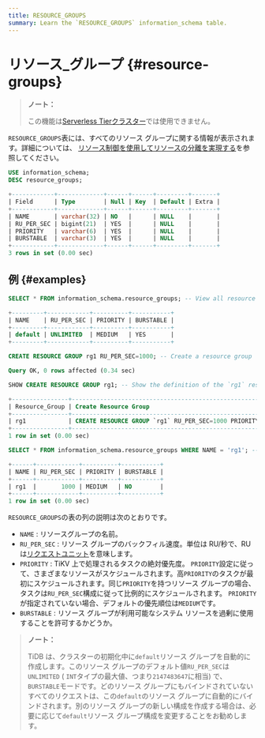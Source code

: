 ```yaml
---
title: RESOURCE_GROUPS
summary: Learn the `RESOURCE_GROUPS` information_schema table.
---
```


# リソース_グループ {#resource-groups}

<CustomContent platform="tidb-cloud">

> **ノート：**
>
> この機能は[<a href="/tidb-cloud/select-cluster-tier.md#serverless-tier-beta">Serverless Tierクラスター</a>](/tidb-cloud/select-cluster-tier.md#serverless-tier-beta)では使用できません。

</CustomContent>

`RESOURCE_GROUPS`表には、すべてのリソース グループに関する情報が表示されます。詳細については、 [<a href="/tidb-resource-control.md">リソース制御を使用してリソースの分離を実現する</a>](/tidb-resource-control.md)を参照してください。

```sql
USE information_schema;
DESC resource_groups;
```

```sql
+------------+-------------+------+------+---------+-------+
| Field      | Type        | Null | Key  | Default | Extra |
+------------+-------------+------+------+---------+-------+
| NAME       | varchar(32) | NO   |      | NULL    |       |
| RU_PER_SEC | bigint(21)  | YES  |      | NULL    |       |
| PRIORITY   | varchar(6)  | YES  |      | NULL    |       |
| BURSTABLE  | varchar(3)  | YES  |      | NULL    |       |
+------------+-------------+------+------+---------+-------+
3 rows in set (0.00 sec)
```

## 例 {#examples}

```sql
SELECT * FROM information_schema.resource_groups; -- View all resource groups. TiDB has a `default` resource group.
```

```sql
+---------+------------+----------+-----------+
| NAME    | RU_PER_SEC | PRIORITY | BURSTABLE |
+---------+------------+----------+-----------+
| default | UNLIMITED  | MEDIUM   | YES       |
+---------+------------+----------+-----------+
```

```sql
CREATE RESOURCE GROUP rg1 RU_PER_SEC=1000; -- Create a resource group `rg1`
```

```sql
Query OK, 0 rows affected (0.34 sec)
```

```sql
SHOW CREATE RESOURCE GROUP rg1; -- Show the definition of the `rg1` resource group
```

```sql
+----------------+---------------------------------------------------------------+
| Resource_Group | Create Resource Group                                         |
+----------------+---------------------------------------------------------------+
| rg1            | CREATE RESOURCE GROUP `rg1` RU_PER_SEC=1000 PRIORITY="MEDIUM" |
+----------------+---------------------------------------------------------------+
1 row in set (0.00 sec)
```

```sql
SELECT * FROM information_schema.resource_groups WHERE NAME = 'rg1'; -- View the resource groups `rg1`
```

```sql
+------+------------+----------+-----------+
| NAME | RU_PER_SEC | PRIORITY | BURSTABLE |
+------+------------+----------+-----------+
| rg1  |       1000 | MEDIUM   | NO        |
+------+------------+----------+-----------+
1 row in set (0.00 sec)
```

`RESOURCE_GROUPS`の表の列の説明は次のとおりです。

-   `NAME` : リソースグループの名前。
-   `RU_PER_SEC` : リソース グループのバックフィル速度。単位は RU/秒で、RU は[<a href="/tidb-resource-control.md#what-is-request-unit-ru">リクエストユニット</a>](/tidb-resource-control.md#what-is-request-unit-ru)を意味します。
-   `PRIORITY` : TiKV 上で処理されるタスクの絶対優先度。 `PRIORITY`設定に従って、さまざまなリソースがスケジュールされます。高`PRIORITY`のタスクが最初にスケジュールされます。同じ`PRIORITY`を持つリソース グループの場合、タスクは`RU_PER_SEC`構成に従って比例的にスケジュールされます。 `PRIORITY`が指定されていない場合、デフォルトの優先順位は`MEDIUM`です。
-   `BURSTABLE` : リソース グループが利用可能なシステム リソースを過剰に使用することを許可するかどうか。

> **ノート：**
>
> TiDB は、クラスターの初期化中に`default`リソース グループを自動的に作成します。このリソース グループのデフォルト値`RU_PER_SEC`は`UNLIMITED` ( `INT`タイプの最大値、つまり`2147483647`に相当) で、 `BURSTABLE`モードです。どのリソース グループにもバインドされていないすべてのリクエストは、この`default`のリソース グループに自動的にバインドされます。別のリソース グループの新しい構成を作成する場合は、必要に応じて`default`リソース グループ構成を変更することをお勧めします。
